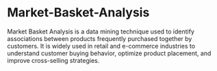 # Market-Basket-Analysis
Market Basket Analysis is a data mining technique used to identify associations between products frequently purchased together by customers. It is widely used in retail and e-commerce industries to understand customer buying behavior, optimize product placement, and improve cross-selling strategies.
